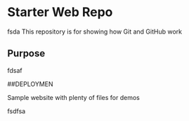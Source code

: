 # Starter Web Repo
fsda
This repository is for showing how Git and GitHub work

## Purpose

fdsaf

##DEPLOYMEN

Sample website with plenty of files for demos

fsdfsa